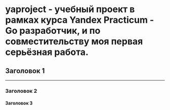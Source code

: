 # yaproject - учебный проект в рамках курса Yandex Practicum - Go разработчик, и по совместительству моя первая серьёзная работа. 

## Заголовок 1 

---

### Заголовок 2

#### Заголовок 3
